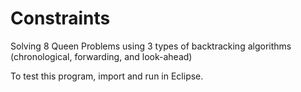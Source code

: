# Constraints
Solving 8 Queen Problems using 3 types of backtracking algorithms (chronological, forwarding, and look-ahead)

To test this program, import and run in Eclipse.
